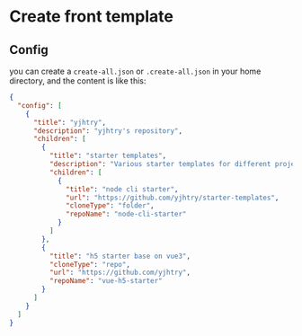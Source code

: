 # Create front template

## Config

you can create a `create-all.json` or `.create-all.json` in your home directory, and the content is like this:

```json
{
  "config": [
    {
      "title": "yjhtry",
      "description": "yjhtry's repository",
      "children": [
        {
          "title": "starter templates",
          "description": "Various starter templates for different projects",
          "children": [
            {
              "title": "node cli starter",
              "url": "https://github.com/yjhtry/starter-templates",
              "cloneType": "folder",
              "repoName": "node-cli-starter"
            }
          ]
        },
        {
          "title": "h5 starter base on vue3",
          "cloneType": "repo",
          "url": "https://github.com/yjhtry",
          "repoName": "vue-h5-starter"
        }
      ]
    }
  ]
}
```
